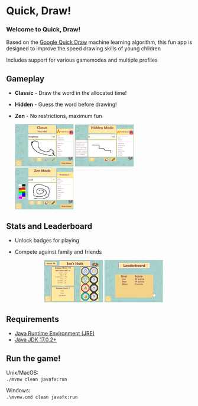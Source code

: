 # Quick, Draw!
### Welcome to Quick, Draw!

Based on the [Google Quick Draw](https://quickdraw.withgoogle.com/) machine learning algorithm, this fun app is designed to improve the speed drawing skills of young children

Includes support for various gamemodes and multiple profiles

<div >
  
## Gameplay
- **Classic** - Draw the word in the allocated time!
- **Hidden** - Guess the word before drawing!
- **Zen** - No restrictions, maximum fun

  <img src="./screenshots/classic.png" alt="Classic" width=33%/>
  <img src="./screenshots/hidden.png" alt="Hidden" width=33%/>
  <img src="./screenshots/zen.png" alt="Zen" width=33%/>
  
## Stats and Leaderboard
- Unlock badges for playing
- Compete against family and friends

  <div align="center">
    <img src="./screenshots/stats.png" alt="Stats" width=33%/>
    <img src="./screenshots/leaderboard.png" alt="Leaderboard" width=33%/>
  <div>

</div>



## Requirements
- [Java Runtime Environment (JRE)](https://www.oracle.com/java/technologies/javase-jre8-downloads.html)
- [Java JDK 17.0.2+](https://www.oracle.com/java/technologies/javase/jdk17-archive-downloads.html)


## Run the game!

Unix/MacOS:  
`./mvnw clean javafx:run`

Windows:  
`.\mvnw.cmd clean javafx:run`
